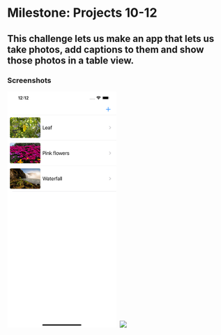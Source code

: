 # Milestone: Projects 10-12

## This challenge lets us make an app that lets us take photos, add captions to them and show those photos in a table view.

### Screenshots

<img src="https://github.com/deathlezz/100-Days-of-Swift/blob/main/Projects/16-Milestone-Projects10-12/Screenshots/Screenshot1.png" width=250> ‎ <img src="https://github.com/deathlezz/100-Days-of-Swift/blob/main/Projects/16-Milestone-Projects10-12/Screenshots/Screenshot2.png" width=250>
